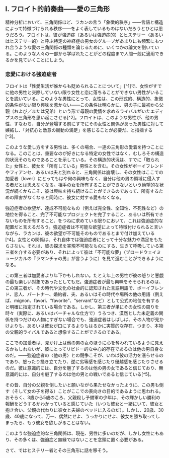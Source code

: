 <!-- I Freudian Preludes Love Triangles -->
## I. フロイト的前奏曲——愛の三角形

<!-- One might wonder whether anything in psychoanalysis could better illustrate what Lacan calls the “symbolic order” - an order char  acterized by language and structure - than love triangles. Freud devotes several papers to discussing the kinds of love triangles in which specific groups of neurotic men and women, whom he refers to as obsessives (or obsessional) and hysterics (or hysterical), all too often find themselves entangled. We shall see to what degree what we learn from these subsections of the population is applicable to human beings more generally. -->
精神分析において、三角関係ほど、ラカンの言う「象徴的秩序」——言語と構造によって特徴づけられる秩序——をよく表しているものはないだろうとひとは思うだろう。フロイトは、彼が強迫症（あるいは強迫症的）とヒステリー（あるいはヒステリー的）と呼ぶ特定の神経症の男女のグループがあまりにも頻繁にもつれ合うような愛の三角関係の種類を論じるために、いくつかの論文を割いている。このような人々の一部から学ばれたことがどの程度まで人間一般に適用できるかを見ていくことにしよう。

### 恋愛における強迫症者

<!-- Obsessives in Love There are certain men, Freud tells us in “On the Universal Tendency to Debasement in the Sphere of Love,”1 who are incapable of falling in love with a woman unless she is already involved with another man. A woman is uninteresting to such men in the absence of this formal, structural, symbolic condition - a condition that obviously harks back to the Oedipal triangle where, right from the outset, boys had a rival for their mothers’ affections in the form of their fathers (and/or siblings).2 Freud indicates that such men need to feel jealous of and have “gratifying impulses of rivalry and hostility” toward the other man, the man who was already involved with the woman before he came on the scene.3 -->
フロイトは「性愛生活が誰からも貶められることについて」[^1]で、女性がすでに他の男性と交際していない限り女性と恋に落ちることができない男性がいることを説いている。このような男性にとって、女性は、この形式的、構造的、象徴的条件がない限り興味を惹かない——この条件は明らかに、男の子に最初から父親（および／または兄弟）という形で母親の愛情を求めるライバルがいたエディプスの三角形を思い起こさせる[^2]。フロイトは、このような男性が、他の男性、すなわち、自分が登場する前にすでにその女性と関係があった男性に対して嫉妬し、「対抗心と敵意の衝動の満足」を感じることが必要だ、と指摘する[^3]。

<!-- Men who love in this way often end up having a whole series of triangular attachments, proving that it is not the particular women they fall for who are important but rather the structural situation itself', a situation including a woman who is already “taken” and the man who “possesses” her. Should the woman in question leave her boyfriend, fiancé, or husband, the triangle collapses and the woman is no longer of any interest to our lover, who can no longer fancy himself an interloper or invader of the other man's territory. It is only the continued impossibility of the situation - the enduring hopelessness of ever possessing the other man's woman - that keeps him interested; as soon as the obstacle to possession disappears, so too does his love for her. -->
このような愛し方をする男性は、多くの場合、一連の三角形の愛着を持つことになる。このことは、重要なのが好きになる特定の女性ではなく、むしろその構造的状況そのものであることを示している。その構造的状況は、すでに「取られた」女性と、彼女を「所有している」男性とを含む。その女性がボーイフレンドやフィアンセ、あるいは夫と別れると、三角関係は崩壊し、その女性はここでの加愛者〔lover〕にとってもはや何の興味もなく、自分は他の男の領域に侵入する者だとは思えなくなる。相手の女を所有することができないという絶望的な状況が続くからこそ、彼は興味を持ち続けることができるのであって、所有するための障害がなくなると同時に、彼女に対する愛もなくなる。

<!-- This is an obsessive configuration insofar as the obsessive’s desire is always for something impossible: to attain an unattainable status (e.g., perfection, omniscience, or immortality), to complete an uncompletable project, or to possess what he cannot possess. In saying that the obsessive is characterized by an impossible desire, Lacan goes so far as to add that his desire is for impossibility itself.4 A relationship with a woman is not in and of itself appealing or gratifying enough to our obsessive; it must be mediated by a living, breathing, third party who renders his quest unrealizable, allowing him to go on dreaming “the impossible dream” (as the Broadway musical Man of La Mancha put it). -->
強迫症者の欲望が、達成不可能なもの（例えば完全性、全知性、不死性など）の地位を得ること、完了不可能なプロジェクトを完了すること、あるいは所有できないものを所有すること、をつねに求めている限りにおいて、これは強迫症的な配置だと言えるだろう。強迫症者は不可能な欲望によって特徴付けられると言いながら、ラカンは、彼の欲望が不可能そのものであるとまで付け加えている[^4]。女性との関係は、それ自体では強迫症者にとって十分な魅力や満足をもたらさない。それは、彼の探求を実現不可能なものにする、生きて呼吸している第三者を介する必要があり、それによって彼は「不可能な夢」（ブロードウェイミュージカルの『ラマンチャの男』が言うように）を見て進むことができるようになる。

<!-- This third party may be no older than our lover, even if older men are the most enjoyable targets of his rage and shenanigans. The obsessive is most intrigued when the Other man is clearly designated, in socially recognizable linguistic terms of the historical era and culture, as having an official status as a boyfriend, lover, partner, fiancé, husband, or whatever the other terms of the time and place may be (for example, mignon, favori, “favorite,” or “servant”). Yet even when the third party simply is someone who occasionally hangs around the woman (actually or virtually), having some sort of nebulous, vague, undefined relationship with her, our obsessive can often imagine that he is far more substantial than he appears to be or than she lets on - that is, that he is a genuine father-like rival. -->
この第三者は加愛者より年下かもしれない。たとえ年上の男性が彼の怒りと悪戯の最も楽しい対象であったとしてもだ。強迫症者が最も興味をそそられるのは、この第三者が、その時代や文化の社会的に認知された言語用語で、ボーイフレンド、恋人、パートナー、婚約者、夫、あるいはその時代や場所の他の用語（例えば、mignon、favori、“favorite”、“servant”など）として公式の地位を有すると明確に指定されている場合である。しかし、第三者が単にその女性の周りを時々（実際に、あるいはバーチャルな仕方で）うろつき、漠然とした未定義の関係を持つだけの人物にすぎない場合でも、強迫症者はしばしば、その人物が見かけよりも、あるいは彼女が口にするよりもはるかに実質的な存在、つまり、本物の父親的ライバルであると想像することができるのである。

<!-- Although it may appear outwardly that our lover is captivated by another man’s woman, it is the Other man himself who is of libidi  nal centrality to him - for it is the obsessive’s competition with this Other man that gets his juices flowing, so to speak, that gets him angry or stirred up, feeling, by turns, inferior or superior to him. Consciously he believes that it is the Other man’s woman who fas  cinates him; unconsciously it is the battle with the Other man that fascinates him.5 -->
ここでの加愛者は、見かけ上は他の男の女のほうに心を奪われているように見えるかもしれないが、彼にとってリビドー的な中心的存在であるのは他の男自身なのだ。——強迫症者の〈他の男〉との競争こそが、いわば彼の活力を漲らせるのであり、怒ったり掻き立てたり、逆に劣等感を感じたり優越感を感じたりさせるのだ。彼は意識的には、自分を魅了するのは他の男の女であると信じており、無意識的には、自分を魅了するのは他の男との戦いであると信じている[^5]。

<!-- The ostensible goal here seems to be to defeat this man (and get his girl), just as one wished, but failed, to defeat one’s own father back in the day. Perhaps at age three to five, the young would-be father slayer felt he knew what he would do with the prize of such a glorious victory (he would be with her always, cuddle with her, and take his father’s place in the conjugal bed with her); but at age 20, 30, or 40, he no longer wants her once he wins her, should he ever whether accidentally or inadvertently - win her. -->
その昔、自分の父親を倒したいと願いながら果たせなかったように、この男も倒す（そして女の子を得る）ことがここでの表向きの目的であるように思われる。おそらく、3歳から5歳のころ、父親殺し予備軍の少年は、その輝かしい勝利の報酬をどうするかわかっていると感じていた（いつも彼女と一緒にいて、彼女と抱き合い、父親の代わりに彼女と夫婦のベッドに入るのだ）。しかし、20歳、30歳、40歳になって、万一、偶然にせよ、うっかりにせよ、彼女を勝ち取ってしまったら、もう彼女を欲しがることはない。

<!-- It should be kept in mind that, although such obsessive love trian  gles are currently most common among men, they can also be found among women, many of whom are hardly strangers to obsession. -->
このような強迫症的な三角関係は、現在、男性に多いのだが、しかし女性にもあり、その多くは、強迫症と無縁ではないことを念頭に置く必要がある。

<!-- Let us turn now to hysterics and their triangles. -->
さて、ではヒステリー者とその三角形に話を移そう。
